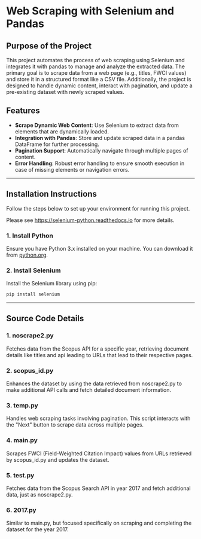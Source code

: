 # Web Scraping with Selenium and Pandas

## Purpose of the Project
This project automates the process of web scraping using Selenium and integrates it with pandas to manage and analyze the extracted data. The primary goal is to scrape data from a web page (e.g., titles, FWCI values) and store it in a structured format like a CSV file. Additionally, the project is designed to handle dynamic content, interact with pagination, and update a pre-existing dataset with newly scraped values.

## Features
- **Scrape Dynamic Web Content**: Use Selenium to extract data from elements that are dynamically loaded.
- **Integration with Pandas**: Store and update scraped data in a pandas DataFrame for further processing.
- **Pagination Support**: Automatically navigate through multiple pages of content.
- **Error Handling**: Robust error handling to ensure smooth execution in case of missing elements or navigation errors.

---

## Installation Instructions
Follow the steps below to set up your environment for running this project.

Please see https://selenium-python.readthedocs.io for more details.

### 1. Install Python
Ensure you have Python 3.x installed on your machine. You can download it from [python.org](https://www.python.org/).

### 2. Install Selenium
Install the Selenium library using pip:
```bash
pip install selenium
```

---

## Source Code Details

### 1. noscrape2.py
Fetches data from the Scopus API for a specific year, retrieving document details like titles and api leading to URLs that lead to their respective pages.

### 2. scopus_id.py
Enhances the dataset by using the data retrieved from noscrape2.py to make additional API calls and fetch detailed document information.

### 3. temp.py
Handles web scraping tasks involving pagination. This script interacts with the "Next" button to scrape data across multiple pages.

### 4. main.py
Scrapes FWCI (Field-Weighted Citation Impact) values from URLs retrieved by scopus_id.py and updates the dataset.

### 5. test.py
Fetches data from the Scopus Search API in year 2017 and fetch additional data, just as noscrape2.py.

### 6. 2017.py
Similar to main.py, but focused specifically on scraping and completing the dataset for the year 2017.


